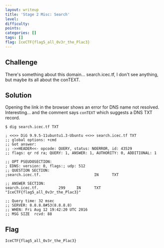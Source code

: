 ```yaml
---
layout: writeup
title: 'Stage 2 Misc: Search'
level:
difficulty:
points:
categories: []
tags: []
flag: IceCTF{flag5_all_0v3r_the_Plac3}
---
```

## Challenge

There's something about this domain... search.icec.tf, I don't see
anything, but maybe its all about the conTEXT.

## Solution

Opening the link in the browser shows an error for DNS name not
resolved.  
Interesting... and the comment says `conTEXT` which suggests a DNS TXT
record.

    $ dig search.icec.tf TXT
    
    ; <<>> DiG 9.9.5-11ubuntu1.3-Ubuntu <<>> search.icec.tf TXT
    ;; global options: +cmd
    ;; Got answer:
    ;; ->>HEADER<<- opcode: QUERY, status: NOERROR, id: 43529
    ;; flags: qr rd ra; QUERY: 1, ANSWER: 1, AUTHORITY: 0, ADDITIONAL: 1
    
    ;; OPT PSEUDOSECTION:
    ; EDNS: version: 0, flags:; udp: 512
    ;; QUESTION SECTION:
    ;search.icec.tf.                        IN      TXT
    
    ;; ANSWER SECTION:
    search.icec.tf.         299     IN      TXT     "IceCTF{flag5_all_0v3r_the_Plac3}"
    
    ;; Query time: 32 msec
    ;; SERVER: 8.8.8.8#53(8.8.8.8)
    ;; WHEN: Fri Aug 12 19:42:20 UTC 2016
    ;; MSG SIZE  rcvd: 88

## Flag

    IceCTF{flag5_all_0v3r_the_Plac3}

